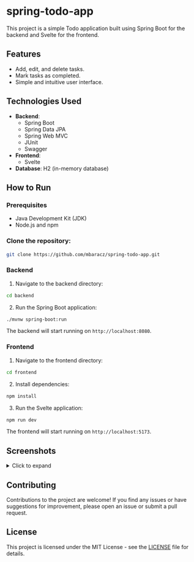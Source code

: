 # spring-todo-app

This project is a simple Todo application built using Spring Boot for the backend and Svelte for the frontend.

## Features

- Add, edit, and delete tasks.
- Mark tasks as completed.
- Simple and intuitive user interface.

## Technologies Used

- **Backend**:
    - Spring Boot 
    - Spring Data JPA
    - Spring Web MVC
    - JUnit
    - Swagger
- **Frontend**: 
  - Svelte
- **Database**: H2 (in-memory database)

## How to Run

### Prerequisites

- Java Development Kit (JDK)
- Node.js and npm

### Clone the repository:

```bash
git clone https://github.com/mbaracz/spring-todo-app.git
```

### Backend

1. Navigate to the backend directory:

```bash
cd backend
```

2. Run the Spring Boot application:

```bash
./mvnw spring-boot:run
```

The backend will start running on `http://localhost:8080`.

### Frontend

1. Navigate to the frontend directory:
```bash
cd frontend
```
2. Install dependencies:
```bash
npm install
```

3. Run the Svelte application:
```bash
npm run dev
```
The frontend will start running on `http://localhost:5173`.

## Screenshots

<details>
  <summary>Click to expand</summary>

![](screenshots/screenshot-1.png)
![](screenshots/screenshot-2.png)
![](screenshots/screenshot-3.png)
![](screenshots/screenshot-4.png)
</details>

## Contributing

Contributions to the project are welcome! If you find any issues or have suggestions for improvement, please
open an issue or submit a pull request.

## License

This project is licensed under the MIT License - see the [LICENSE](LICENSE) file for details.
